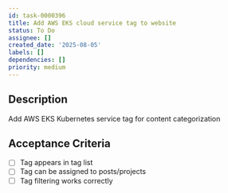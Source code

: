 ```yaml
---
id: task-0000396
title: Add AWS EKS cloud service tag to website
status: To Do
assignee: []
created_date: '2025-08-05'
labels: []
dependencies: []
priority: medium
---
```


## Description

Add AWS EKS Kubernetes service tag for content categorization

## Acceptance Criteria

- [ ] Tag appears in tag list
- [ ] Tag can be assigned to posts/projects
- [ ] Tag filtering works correctly
